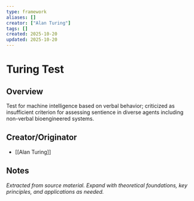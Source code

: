 ```yaml
---
type: framework
aliases: []
creator: ["Alan Turing"]
tags: []
created: 2025-10-20
updated: 2025-10-20
---
```


# Turing Test

## Overview

Test for machine intelligence based on verbal behavior; criticized as insufficient criterion for assessing sentience in diverse agents including non-verbal bioengineered systems.

## Creator/Originator

- [[Alan Turing]]

## Notes

*Extracted from source material. Expand with theoretical foundations, key principles, and applications as needed.*
